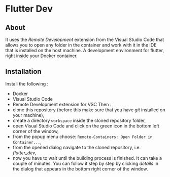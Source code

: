 # Flutter Dev

## About
It uses the _Remote Development_ extension from the Visual Studio Code that allows you to open any folder in the container and work with it in the IDE that is installed on the host machine. A development environment for flutter, right inside your Docker container.

## Installation
Install the following : 
  * Docker
  * Visual Studio Code 
  * Remote Development extension for VSC
Then :
* clone this repository (before this make sure that you have _git_ installed on your machine),
* create a directory `workspace` inside the cloned repository folder,
* open Visual Studio Code and click on the green icon in the bottom left corner of the window,
* from the popup menu choose: `Remote-Containers: Open Folder in Container...`,
* from the opened dialog navigate to the cloned repository, i.e. _flutter_dev_,
* now you have to wait until the building process is finished. It can take a couple of minutes. You can follow it step by step by clicking _details_ in the dialog that appears in the bottom right corner of the window.
